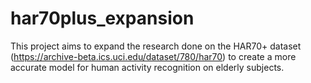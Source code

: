 # har70plus_expansion
This project aims to expand the research done on the HAR70+ dataset (https://archive-beta.ics.uci.edu/dataset/780/har70) to create a more accurate model for human activity recognition on elderly subjects.

